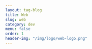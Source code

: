 ```yaml
---
layout: tag-blog
title: Web
slug: web
category: dev
menu: false
order: 1
header-img: "/img/logo/web-logo.png"
---
```

